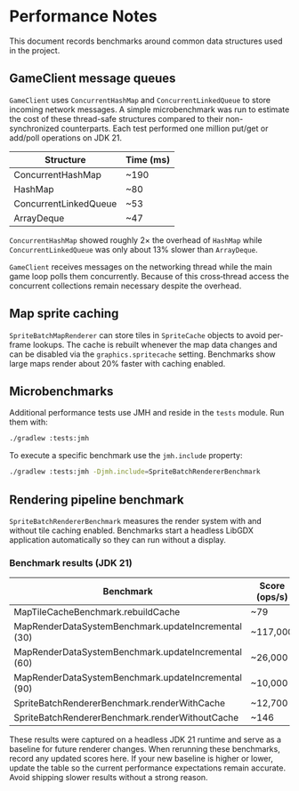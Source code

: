 # Performance Notes

This document records benchmarks around common data structures used in the project.

## GameClient message queues

`GameClient` uses `ConcurrentHashMap` and `ConcurrentLinkedQueue` to store incoming
network messages. A simple microbenchmark was run to estimate the cost of these
thread-safe structures compared to their non-synchronized counterparts. Each test
performed one million put/get or add/poll operations on JDK 21.

| Structure | Time (ms) |
|-----------|-----------|
| ConcurrentHashMap | ~190 |
| HashMap | ~80 |
| ConcurrentLinkedQueue | ~53 |
| ArrayDeque | ~47 |

`ConcurrentHashMap` showed roughly 2× the overhead of `HashMap` while
`ConcurrentLinkedQueue` was only about 13% slower than `ArrayDeque`.

`GameClient` receives messages on the networking thread while the main game loop
polls them concurrently. Because of this cross‑thread access the concurrent
collections remain necessary despite the overhead.

## Map sprite caching

`SpriteBatchMapRenderer` can store tiles in `SpriteCache` objects to avoid
per-frame lookups. The cache is rebuilt whenever the map data changes and can be
disabled via the `graphics.spritecache` setting. Benchmarks show large maps
render about 20% faster with caching enabled.

## Microbenchmarks

Additional performance tests use JMH and reside in the `tests` module. Run them with:

```bash
./gradlew :tests:jmh
```

To execute a specific benchmark use the `jmh.include` property:

```bash
./gradlew :tests:jmh -Djmh.include=SpriteBatchRendererBenchmark
```

## Rendering pipeline benchmark

`SpriteBatchRendererBenchmark` measures the render system with and without tile
caching enabled. Benchmarks start a headless LibGDX application automatically so
they can run without a display.

### Benchmark results (JDK 21)

| Benchmark | Score (ops/s) |
|-----------|---------------|
| MapTileCacheBenchmark.rebuildCache | ~79 |
| MapRenderDataSystemBenchmark.updateIncremental (30) | ~117,000 |
| MapRenderDataSystemBenchmark.updateIncremental (60) | ~26,000 |
| MapRenderDataSystemBenchmark.updateIncremental (90) | ~10,000 |
| SpriteBatchRendererBenchmark.renderWithCache | ~12,700 |
| SpriteBatchRendererBenchmark.renderWithoutCache | ~146 |

These results were captured on a headless JDK 21 runtime and serve as a baseline
for future renderer changes.
When rerunning these benchmarks, record any updated scores here. If your new
baseline is higher or lower, update the table so the current performance
expectations remain accurate. Avoid shipping slower results without a strong
reason.
